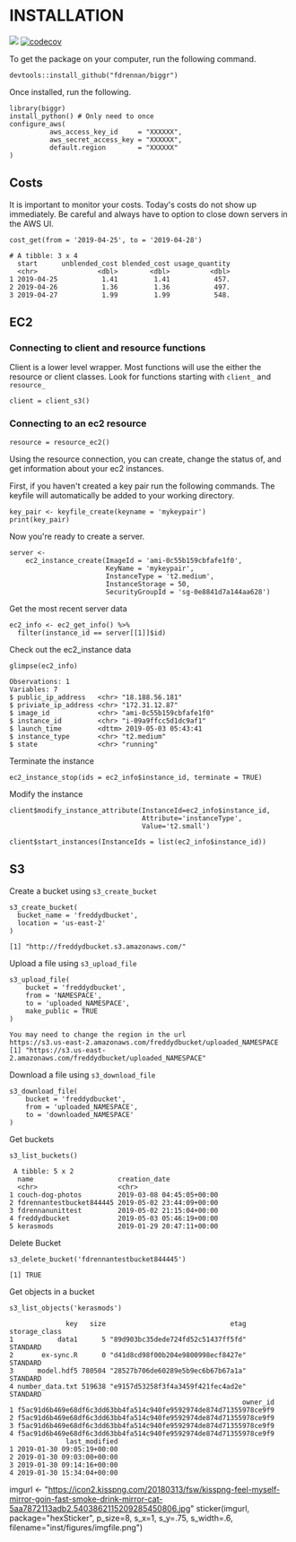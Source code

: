 # INSTALLATION

![](https://travis-ci.org/fdrennan/awsR.svg?branch=master)
[![codecov](https://codecov.io/gh/fdrennan/biggr/branch/master/graph/badge.svg)](https://codecov.io/gh/fdrennan/biggr)

To get the package on your computer, run the following command.

```{r}
devtools::install_github("fdrennan/biggr")
```

Once installed, run the following.
```{r}
library(biggr)
install_python() # Only need to once
configure_aws(
          aws_access_key_id     = "XXXXXX",
          aws_secret_access_key = "XXXXXX",
          default.region        = "XXXXXX"
)
```

## Costs

It is important to monitor your costs. Today's costs do not show up immediately. Be careful and always have to option to close down servers in the AWS UI.

```{r}
cost_get(from = '2019-04-25', to = '2019-04-28')
```

```
# A tibble: 3 x 4
  start      unblended_cost blended_cost usage_quantity
  <chr>               <dbl>        <dbl>          <dbl>
1 2019-04-25           1.41         1.41           457.
2 2019-04-26           1.36         1.36           497.
3 2019-04-27           1.99         1.99           548.
```

## EC2

### Connecting to client and resource functions

Client is a lower level wrapper. Most functions will use the either the resource or client classes. Look for functions starting with `client_` and `resource_`
```{r}
client = client_s3()
```

### Connecting to an ec2 resource
```{r}
resource = resource_ec2()
```

Using the resource connection, you can create, change the status of, and get information about your ec2 instances.

First, if you haven't created a key pair run the following commands. The keyfile will automatically be added to your working directory.

```{r}
key_pair <- keyfile_create(keyname = 'mykeypair')
print(key_pair)
```

Now you're ready to create a server. 
```{r}
server <- 
    ec2_instance_create(ImageId = 'ami-0c55b159cbfafe1f0',
                        KeyName = 'mykeypair',
                        InstanceType = 't2.medium',
                        InstanceStorage = 50,
                        SecurityGroupId = 'sg-0e8841d7a144aa628')
```

Get the most recent server data 
```{r}
ec2_info <- ec2_get_info() %>% 
  filter(instance_id == server[[1]]$id) 
```

Check out the ec2_instance data
```{r}
glimpse(ec2_info)
```

```
Observations: 1
Variables: 7
$ public_ip_address   <chr> "18.188.56.181"
$ priviate_ip_address <chr> "172.31.12.87"
$ image_id            <chr> "ami-0c55b159cbfafe1f0"
$ instance_id         <chr> "i-09a9ffcc5d1dc9af1"
$ launch_time         <dttm> 2019-05-03 05:43:41
$ instance_type       <chr> "t2.medium"
$ state               <chr> "running"
```

Terminate the instance
```{r}
ec2_instance_stop(ids = ec2_info$instance_id, terminate = TRUE)
```

Modify the instance
```{r}
client$modify_instance_attribute(InstanceId=ec2_info$instance_id, 
                                 Attribute='instanceType',
                                 Value='t2.small')

client$start_instances(InstanceIds = list(ec2_info$instance_id))
```


## S3

Create a bucket using `s3_create_bucket`

```{r}
s3_create_bucket(
  bucket_name = 'freddydbucket', 
  location = 'us-east-2'
)
```

```
[1] "http://freddydbucket.s3.amazonaws.com/"
```

Upload a file using `s3_upload_file`
```{r}
s3_upload_file(
    bucket = 'freddydbucket', 
    from = 'NAMESPACE', 
    to = 'uploaded_NAMESPACE',
    make_public = TRUE
)
```

```
You may need to change the region in the url
https://s3.us-east-2.amazonaws.com/freddydbucket/uploaded_NAMESPACE
[1] "https://s3.us-east-2.amazonaws.com/freddydbucket/uploaded_NAMESPACE"
```

Download a file using `s3_download_file`
```{r}
s3_download_file(
    bucket = 'freddydbucket', 
    from = 'uploaded_NAMESPACE', 
    to = 'downloaded_NAMESPACE'
)
```

Get buckets
```{r}
s3_list_buckets()
```

```
 A tibble: 5 x 2
  name                     creation_date            
  <chr>                    <chr>                    
1 couch-dog-photos         2019-03-08 04:45:05+00:00
2 fdrennantestbucket844445 2019-05-02 23:44:09+00:00
3 fdrennanunittest         2019-05-02 21:15:04+00:00
4 freddydbucket            2019-05-03 05:46:19+00:00
5 kerasmods                2019-01-29 20:47:11+00:00
```

Delete Bucket
```{r}
s3_delete_bucket('fdrennantestbucket844445')
```

```
[1] TRUE
```

Get objects in a bucket
```{r}
s3_list_objects('kerasmods')
```

```
              key   size                               etag storage_class
1           data1      5 "89d903bc35dede724fd52c51437ff5fd"      STANDARD
2       ex-sync.R      0 "d41d8cd98f00b204e9800998ecf8427e"      STANDARD
3      model.hdf5 780504 "28527b706de60289e5b9ec6b67b67a1a"      STANDARD
4 number_data.txt 519638 "e9157d53258f3f4a3459f421fec4ad2e"      STANDARD
                                                          owner_id
1 f5ac91d6b469e68df6c3dd63bb4fa514c940fe9592974de874d71355978ce9f9
2 f5ac91d6b469e68df6c3dd63bb4fa514c940fe9592974de874d71355978ce9f9
3 f5ac91d6b469e68df6c3dd63bb4fa514c940fe9592974de874d71355978ce9f9
4 f5ac91d6b469e68df6c3dd63bb4fa514c940fe9592974de874d71355978ce9f9
              last_modified
1 2019-01-30 09:05:19+00:00
2 2019-01-30 09:03:00+00:00
3 2019-01-30 09:14:16+00:00
4 2019-01-30 15:34:04+00:00
```

imgurl <- "https://icon2.kisspng.com/20180313/fsw/kisspng-feel-myself-mirror-goin-fast-smoke-drink-mirror-cat-5aa7872113adb2.5403862115209285450806.jpg"
sticker(imgurl, package="hexSticker", p_size=8, s_x=1, s_y=.75, s_width=.6,
        filename="inst/figures/imgfile.png")

